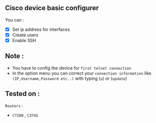 ## Cisco device basic configurer
You can :
- [x] Set ip address for interfaces
- [x] Create users
- [x] Enable SSH

## Note :
- You have to config the device for `first telnet connection`
- In the option menu you can correct your `connection information` like `(IP,Username,Password etc..)` with typing (`u`) or (`update`)
## Tested on :
`Routers` :
- `C7200` , `C3745`